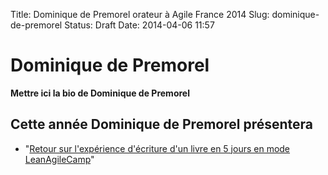 Title: Dominique de Premorel orateur à Agile France 2014 
Slug: dominique-de-premorel
Status: Draft
Date: 2014-04-06 11:57

# Dominique de Premorel

**Mettre ici la bio de Dominique de Premorel**
## Cette année Dominique de Premorel présentera

* "[Retour sur l'expérience d'écriture d'un livre en 5 jours en mode LeanAgileCamp](../sessions/retour-sur-l-experience-d-ecriture-d-un-livre-en-jours-en-mode-leanagilecamp.html)"


